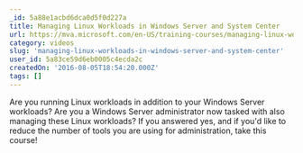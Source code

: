 ```yaml
---
_id: 5a88e1acbd6dca0d5f0d227a
title: Managing Linux Workloads in Windows Server and System Center
url: https://mva.microsoft.com/en-US/training-courses/managing-linux-workloads-in-windows-server-and-system-center-8764?l=Pxb5jsx1_6504984382
category: videos
slug: 'managing-linux-workloads-in-windows-server-and-system-center'
user_id: 5a83ce59d6eb0005c4ecda2c
createdOn: '2016-08-05T18:54:20.000Z'
tags: []
---
```


Are you running Linux workloads in addition to your Windows Server workloads? Are you a Windows Server administrator now tasked with also managing these Linux workloads? If you answered yes, and if you'd like to reduce the number of tools you are using for administration, take this course!
